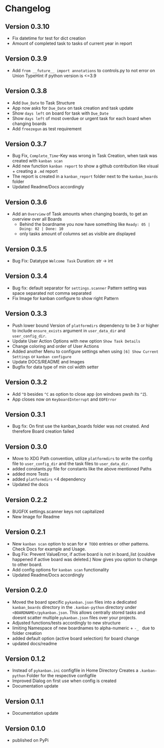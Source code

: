 # Changelog

## Version 0.3.10
- Fix datetime for test for dict creation
- Amount of completed task to tasks of current year in report

## Version 0.3.9
- Add `from __future__ import annotations` to controls.py to not error on Union TypeHint if python version is <=3.9

## Version 0.3.8
- Add `Due_Date` to Task Structure
- App now asks for `Due_Date` on task creation and task update
- Show `days left` on board for task with `Due_Date`
- Show `days left` of most overdue or urgent task for each board when changing boards
- Add `freezegun` as test requirement

## Version 0.3.7
- Bug Fix, `Complete_Time`-Key was wrong in Task Creation, when task was created with `kanban scan`
- Add new function `kanban report` to show a github contribution like visual + creating a `.md` report
- The report is created in a `kanban_report` folder next to the `kanban_boards` folder
- Updated Readme/Docs accordingly

## Version 0.3.6
- Add an `Overview` of Task amounts when changing boards, to get an overview over all Boards
    - Behind the boardname you now have something like `Ready: 05 | Doing: 02 | Done: 10`
    - only tasks amount of columns set as visible are displayed

## Version 0.3.5
- Bug Fix: Datatype `Welcome Task` Duration: str -> int

## Version 0.3.4
- Bug fix: default separator for `settings.scanner` Pattern setting was space separated not comma separated
- Fix Image for kanban configure to show right Pattern

## Version 0.3.3
- Push lower bound Version of `platformdirs` dependency to be 3 or higher to include `ensure_exists` argument
in `user_data_dir` and `user_config_dir`.
- Update User Action Options with new option `Show Task Details`
- Change coloring and order of User Actions
- Added another Menu to configure settings when using `[6] Show Current Settings` or `kanban configure`
- Update DOCS/README and Images
- Bugfix for data type of min col width setter

## Version 0.3.2
- Add `^D` besides `^C` as option to close app (on windows pwsh its `^Z`).
- App closes now on `KeyboardInterrupt` and `EOFError`

## Version 0.3.1
- Bug fix: On first use the kanban_boards folder was not created. And therefore Board creation failed

## Version 0.3.0
- Move to XDG Path convention,
utilize `platformdirs` to write the config file to `user_config_dir` and the task files
to `user_data_dir`.
- added constants.py file for constants like the above mentioned Paths
- added more Tests
- added `platformdirs` <4 dependency
- Updated the docs

## Version 0.2.2
- BUGFIX settings.scanner keys not capitalized
- New Image for Readme

## Version 0.2.1
- New `kanban scan` option to scan for  `# TODO` entries or other patterns.
Check Docs for example and Usage.
- Bug Fix: Prevent ValueError, if active board is not in board_list (couldve happened
if active board was deleted.) Now gives you option to change to other board.
- Add config options for `kanban scan` functionality
- Updated Readme/Docs accordingly

## Version 0.2.0
- Moved the board specific `pykanban.json` files into a dedicated `kanban_boards` directory
in the `.kanban-python` directory under `<BOARDNAME>/pykanban.json`.
This allows centrally stored tasks and doesnt scatter multiple
`pykanban.json` files over your projects.
- Adjusted functions/tests accordingly to new structure
- limiting Namespace of new boardnames to alpha-numeric + `-_ ` due to folder creation
- added default option (active board selection) for board change
- updated docs/readme

## Version 0.1.2
- Instead of `pykanban.ini` configfile in Home Directory
Creates a `.kanban-python` Folder for the respective configfile
- Improved Dialog on first use when config is created
- Documentation update

## Version 0.1.1
- Documentation update

## Version 0.1.0
- published on PyPi
